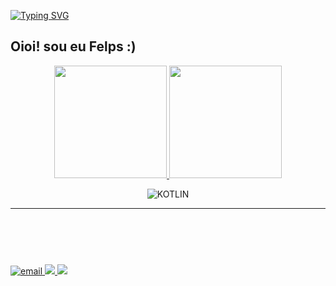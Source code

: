 [![Typing SVG](https://readme-typing-svg.herokuapp.com?font=Fira+Code&color=%F046E311&size=22&width=450&lines=%3C+Hi!+It's+me!+Felps!+%2F%3E;%3C+Welcome+to+my+github+profile+%2F%3E)](https://git.io/typing-svg)

## Oioi! sou eu Felps :)

<div align="center">
  <a href="https://github.com/Fells778" target="_blank">
    <img height="180rem" src="https://github-readme-stats.vercel.app/api?username=Fells778&show_icons=true&theme=dark&include_all_commits=true&count_private=true"/>
    <!--STATUS DE LINGUAGEM-->
    <img height="180rem" src="https://github-readme-stats.vercel.app/api/top-langs/?username=Fells778&layout=compact&theme=dark&include_all_commits=true&count_private=true&cache_seconds=7000">
  </a>
</div>

<div  align="center">
  
![KOTLIN](https://img.shields.io/static/v1?label=ANDROID&labelColor=4b53ff&message=KOTLIN&color=130000&logo=KOTLIN&logoColor=ffffff&style=flat-square)

</div>

---

<marquee>
  <div align="center">
    <img alt="android" height="30" src="https://icongr.am/devicon/android-plain.svg?size=139&color=3cc62a"/>
    <p>ANDROID DEVELOPER</p> 
  </div>
</marquee>

<div>
  <a href="mailto:felps@felps.com" target="_blank">
    <img alt="email" src="https://img.shields.io/badge/-Gmail-%23333?style=for-the-badge&logo=gmail&logoColor=white"/>
  </a>

  <a href="https://linkedin.com/in/felipe-souza-63963b22a/" target="_blank">
    <img src="https://img.shields.io/badge/-LinkedIn-%230077B5?style=for-the-badge&logo=linkedin&logoColor=white"/>
  </a> 
  
  <a href="https://instagram.com/lipe.s.s778" target="_blank">
    <img src="https://img.shields.io/badge/-Instagram-%23E4405F?style=for-the-badge&logo=instagram&logoColor=white" target="_blank">
  </a>
</div>

